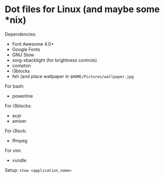 Dot files for Linux (and maybe some \*nix)
=========================================

Dependencies:

* Font Awesome 4.0+
* Google Fonts
* GNU Stow
* xorg-xbacklight (for brightness controls)
* compton
* i3blocks
* feh (and place wallpaper in `$HOME/Pictures/wallpaper.jpg`

For bash:

* powerline

For i3blocks:

* acpi
* amixer

For i3lock:

* ffmpeg

For vim:

* vundle

Setup:
`stow <application_name>`
